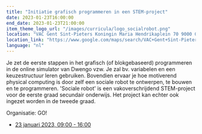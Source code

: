 ```yaml
---
title: "Initiatie grafisch programmeren in een STEM-project"
date: 2023-01-23T16:00:00
end_date: 2023-01-23T21:00:00
item_theme_logo_url: "/images/curricula/logo_socialrobot.png"
location: "VAC Gent Sint-Pieters Koningin Maria Hendrikaplein 70 9000 Gent"
location_link: "https://www.google.com/maps/search/VAC+Gent+Sint-Pieters+Koningin+Maria+Hendrikaplein+70+9000+Gent/@51.0367487,3.706027,17z/data=!3m1!4b1"
language: "nl"
---
```


Je zet de eerste stappen in het grafisch (of blokgebaseerd) programmeren in de online simulator van Dwengo vzw.
Je zal bv. variabelen en een keuzestructuur leren gebruiken. Bovendien ervaar je hoe motiverend physical computing is door zelf een sociale robot te ontwerpen, te bouwen en te programmeren.
'Sociale robot' is een vakoverschrijdend STEM-project voor de eerste graad secundair onderwijs. Het project kan echter ook ingezet worden in de tweede graad.

Organisatie: GO!

- [23 januari 2023, 09:00 - 16:00](https://pro.g-o.be/kalender/detail/6657/12751)
